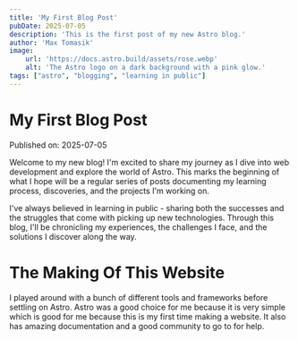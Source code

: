 ```yaml
---
title: 'My First Blog Post'
pubDate: 2025-07-05
description: 'This is the first post of my new Astro blog.'
author: 'Max Tomasik'
image:
    url: 'https://docs.astro.build/assets/rose.webp'
    alt: 'The Astro logo on a dark background with a pink glow.'
tags: ["astro", "blogging", "learning in public"]
---
```

# My First Blog Post

Published on: 2025-07-05

Welcome to my new blog! I'm excited to share my journey as I dive into web development and explore the world of Astro. This marks the beginning of what I hope will be a regular series of posts documenting my learning process, discoveries, and the projects I'm working on.

I've always believed in learning in public - sharing both the successes and the struggles that come with picking up new technologies. Through this blog, I'll be chronicling my experiences, the challenges I face, and the solutions I discover along the way.

# The Making Of This Website

I played around with a bunch of different tools and frameworks before settling on Astro. Astro was a good choice for me because it is very simple which is good for me because this is my first time making a website. It also has amazing documentation and a good community to go to for help.

